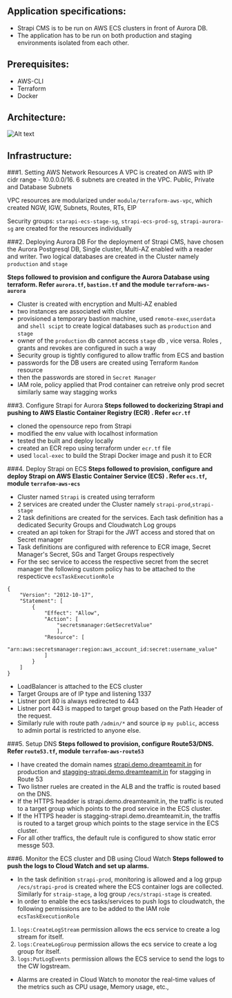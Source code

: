 ## Application specifications:
- Strapi CMS is to be run on AWS ECS clusters in front of Aurora DB.
- The application has to be run on both production and staging environments isolated from each other.

## Prerequisites:
- AWS-CLI
- Terraform
- Docker

## Architecture:
![Alt text](infrastructure/strapi-archi.png)

## Infrastructure:
###1. Setting AWS Network Resources 
A VPC is created on AWS with IP cidr range - 10.0.0.0/16. 6 subnets are created in the VPC. Public, Private and Database Subnets

VPC resources are modularized under `module/terraform-aws-vpc`, which created NGW, IGW, Subnets, Routes, RTs, EIP 

Security groups: `starapi-ecs-stage-sg`, `strapi-ecs-prod-sg`, `strapi-aurora-sg` are created for the resources individually


###2. Deploying Aurora DB
For the deployment of Strapi CMS, have chosen the Aurora Postgresql DB, Single cluster, Multi-AZ enabled with a reader and writer. Two logical databases are created in the Cluster namely `production` and `stage`

**Steps followed to provision and configure the Aurora Database using terraform. Refer `aurora.tf`, `bastion.tf` and the module `terraform-aws-aurora`**
- Cluster is created with encryption and Multi-AZ enabled 
- two instances are associated with cluster
- provisioned a temporary bastion machine, used `remote-exec`,`userdata` and `shell scipt` to create logical databases such as `production` and `stage`
- owner of the `production` db cannot access `stage` db , vice versa. Roles , grants and revokes are configured in such a way
- Security group is tightly configured to allow traffic from ECS and bastion
- passwords for the DB users are created using Terraform `Random` resource
- then the passwords are stored in `Secret Manager`
- IAM role, policy applied that Prod container can retreive only prod secret similarly same way stagging works
  
###3. Configure Strapi for Aurora
**Steps followed to dockerizing Strapi and pushing to AWS Elastic Container Registry (ECR) . Refer `ecr.tf`**
- cloned the opensource repo from Strapi
- modified the env value with localhost information
- tested the built and deploy locally
- created an ECR repo using terraform under `ecr.tf` file
- used `local-exec` to build the Strapi Docker image and push it to ECR

###4. Deploy Strapi on ECS
**Steps followed to provision, configure and deploy Strapi on AWS Elastic Container Service (ECS) . Refer `ecs.tf`, module `terrafom-aws-ecs`**
- Cluster named `Strapi` is created using terraform
- 2 services are created under the Cluster namely `strapi-prod`,`strapi-stage`
- 2 task definitions are created for the services. Each task definition has a dedicated Security Groups and Cloudwatch Log groups
- created an api token for Strapi for the JWT access and stored that on Secret manager
- Task definitions are configured with reference to ECR image, Secret Manager's Secret, SGs and Target Groups respectively
- For the sec service to access the respective secret from the secret manager the following custom policy has to be attached to the respecticve `ecsTaskExecutionRole`
```
{
    "Version": "2012-10-17",
    "Statement": [
        {
            "Effect": "Allow",
            "Action": [
                "secretsmanager:GetSecretValue"
                ],
            "Resource": [
                "arn:aws:secretsmanager:region:aws_account_id:secret:username_value"
            ]
        }
    ]
}
```
- LoadBalancer is attached to the ECS cluster
- Target Groups are of IP type and listening 1337
- Listner port 80 is always redirected to 443
- Listner port 443 is mapped to target group based on the Path Header of the request.
- Similarly rule with route path `/admin/*` and source ip `my public`, access to admin portal is restricted to anyone else. 

###5. Setup DNS
**Steps followed to provision, configure Route53/DNS. Refer `route53.tf`, module `terrafom-aws-route53`**
- I have created the domain names [strapi.demo.dreamteamit.in](strapi.demo.dreamteamit.in) for production and [stagging-strapi.demo.dreamteamit.in](stagging-strapi.demo.dreamteamit.in) for stagging in Route 53
- Two listner rueles are created in the ALB and the traffic is routed based on the DNS.
- If the HTTPS headder is strapi.demo.dreamteamit.in, the traffic is routed to a target group which points to the prod service in the ECS cluster.
- If the HTTPS header is stagging-strapi.demo.dreamteamit.in, the traffis is routed to a target group which points to the stage service in the ECS cluster.
- For all other traffics, the default rule is configured to show static error messge 503.

###6. Monitor the ECS cluster and DB using Cloud Watch
**Steps followed to push the logs to Cloud Watch and set up alarms.**
- In the task definition `strapi-prod`, monitoring is allowed and a log grpup `/ecs/strapi-prod` is created where the ECS container logs are collected. Similarly for `straip-stage`, a log group `/ecs/strapi-stage` is created.
- In order to enable the ecs tasks/services to push logs to cloudwatch, the following permissions are to be added to the IAM role `ecsTaskExecutionRole`
1. `logs:CreateLogStream` permission allows the ecs service to create a log stream for itself.
2. `logs:CreateLogGroup` permission allows the ecs service to create a log group for itself.
3. `logs:PutLogEvents` permission allows the ECS service to send the logs to the CW logstream.
- Alarms are created in Cloud Watch to monotor the real-time values of the metrics such as CPU usage, Memory usage, etc.,
